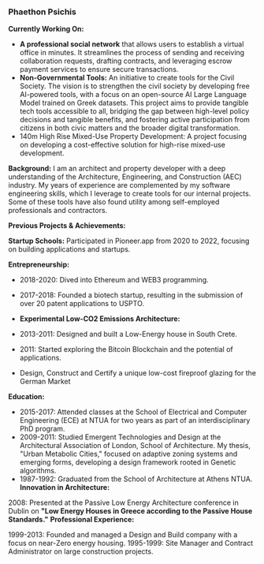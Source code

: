 ### Phaethon Psichis

**Currently Working On:**
* **A professional social network** that allows users to establish a virtual office in minutes. It streamlines the process of sending and receiving collaboration requests, drafting contracts, and leveraging escrow payment services to ensure secure transactions.
* **Non-Governmental Tools:** An initiative to create tools for the Civil Society. The vision is to strengthen the civil society by developing free AI-powered tools, with a focus on an open-source AI Large Language Model trained on Greek datasets. This project aims to provide tangible tech tools accessible to all, bridging the gap between high-level policy decisions and tangible benefits, and fostering active participation from citizens in both civic matters and the broader digital transformation.
* 140m High Rise Mixed-Use Property Development: A project focusing on developing a cost-effective solution for high-rise mixed-use development.

**Background:**
I am an architect and property developer with a deep understanding of the Architecture, Engineering, and Construction (AEC) industry. My years of experience are complemented by my software engineering skills, which I leverage to create tools for our internal projects. Some of these tools have also found utility among self-employed professionals and contractors.

**Previous Projects & Achievements:**

**Startup Schools:** Participated in Pioneer.app from 2020 to 2022, focusing on building applications and startups.

**Entrepreneurship:**

* 2018-2020: Dived into Ethereum and WEB3 programming.<br>
* 2017-2018: Founded a biotech startup, resulting in the submission of over 20 patent applications to USPTO.<br>
* **Experimental Low-CO2 Emissions Architecture:**<br>

* 2013-2011: Designed and built a Low-Energy house in South Crete.<br>
* 2011: Started exploring the Bitcoin Blockchain and the potential of applications.<br>
* Design, Construct and Certify a unique low-cost fireproof glazing for the German Market

**Education:** <br>

* 2015-2017: Attended classes at the School of Electrical and Computer Engineering (ECE) at NTUA for two years as part of an interdisciplinary PhD program.<br>
* 2009-2011: Studied Emergent Technologies and Design at the Architectural Association of London, School of Architecture. My thesis, "Urban Metabolic Cities," focused on adaptive zoning systems and emerging forms, developing a design framework rooted in Genetic algorithms.<br>
* 1987-1992: Graduated from the School of Architecture at Athens NTUA.
**Innovation in Architecture:**<br>

2008: Presented at the Passive Low Energy Architecture conference in Dublin on **"Low Energy Houses in Greece according to the Passive House Standards."**
**Professional Experience:** <br>

1999-2013: Founded and managed a Design and Build company with a focus on near-Zero energy housing.
1995-1999: Site Manager and Contract Administrator on large construction projects.
